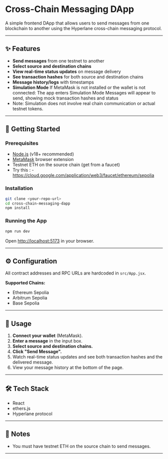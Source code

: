 # Cross-Chain Messaging DApp

A simple frontend DApp that allows users to send messages from one blockchain to another using the Hyperlane cross-chain messaging protocol.

---

## ✨ Features

- **Send messages** from one testnet to another
- **Select source and destination chains**
- **View real-time status updates** on message delivery
- **See transaction hashes** for both source and destination chains
- **Message history/logs** with timestamps
- **Simulation Mode** If MetaMask is not installed or the wallet is not connected:
The app enters Simulation Mode
Messages will appear to send, showing mock transaction hashes and status
- Note: Simulation does not involve real chain communication or actual testnet tokens.
---

## 🚀 Getting Started

### Prerequisites

- [Node.js](https://nodejs.org/) (v18+ recommended)
- [MetaMask](https://metamask.io/) browser extension
- Testnet ETH on the source chain (get from a faucet)
- Try this : - https://cloud.google.com/application/web3/faucet/ethereum/sepolia


### Installation

```bash
git clone <your-repo-url>
cd cross-chain-messaging-dapp
npm install
```

### Running the App

```bash
npm run dev
```

Open [http://localhost:5173](http://localhost:5173) in your browser.

---

## ⚙️ Configuration

All contract addresses and RPC URLs are hardcoded in `src/App.jsx`.  

**Supported Chains:**

- Ethereum Sepolia
- Arbitrum Sepolia
- Base Sepolia

---

## 📝 Usage

1. **Connect your wallet** (MetaMask).
2. **Enter a message** in the input box.
3. **Select source and destination chains.**
4. **Click "Send Message".**
5. Watch real-time status updates and see both transaction hashes and the delivered message.
6. View your message history at the bottom of the page.

---

## 🛠️ Tech Stack

- React
- ethers.js
- Hyperlane protocol

---

## 📄 Notes

- You must have testnet ETH on the source chain to send messages.
---
